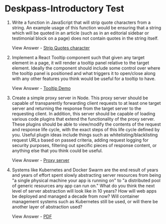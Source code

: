 # Deskpass-Introductory Test

1. Write a function in JavaScript that will strip quote characters from a string. An example usage of this function would be ensuring that a string which will be quoted in an article (such as in an editorial sidebar or testimonial block on a page) does not contain quotes in the string itself.

   View Answer - [Strip Quotes character](https://github.com/Ismail-Opatola/deskpass-test/blob/main/stripQuotes.js)

2. Implement a React Tooltip component such that given any target element in a page, it will render a tooltip panel relative to the target element. Ideally the component should include some control over where the tooltip panel is positioned and what triggers it to open/close along with any other features you think would be useful for a tooltip to have.

   View Answer - [Tooltip Demo](https://github.com/Ismail-Opatola/deskpass-test/tree/main/tooltip-demo)

3. Create a simple proxy server in Node. This proxy server should be capable of transparently forwarding client requests to at least one target server and returning the response from the target server to the requesting client. In addition, this server should be capable of loading various code plugins that extend the functionality of the proxy server. These plugins should be able to view/modify the contents of the request and response life cycle, with the exact steps of this life cycle defined by you. Useful plugin ideas include things such as whitelisting/blacklisting request URLs based on passed criteria, adding request logging for security purposes, filtering out specific pieces of response content, or anything else that you think could be useful.

   View Answer - [Proxy server](https://github.com/Ismail-Opatola/deskpass-test/tree/main/proxy-server-demo)

4. Systems like Kubernetes and Docker Swarm are the end result of years and years of effort spent slowly abstracting server resources from being "a single physical machine your app is running on" to "a distributed pool of generic resources any app can run on." What do you think the next level of server abstraction will look like in 10 years? How will web apps be deployed and managed a decade from now? Will container management systems such as Kubernetes still be used, or will there be another layer of abstraction used?

   View Answer - [PDF](https://docs.google.com/document/d/1TtzkJNl6TfanOAHZzbpsWEIwmn-_rDq3JYieTujUJ94/edit?usp=sharing)
